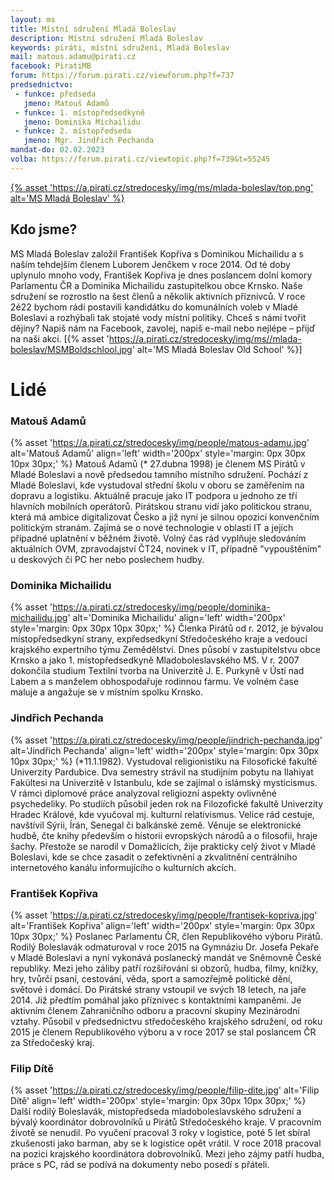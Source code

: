 ```yaml
---
layout: ms
title: Místní sdružení Mladá Boleslav
description: Místní sdružení Mladá Boleslav
keywords: piráti, místní sdružení, Mladá Boleslav
mail: matous.adamu@pirati.cz
facebook: PiratiMB
forum: https://forum.pirati.cz/viewforum.php?f=737
predsednictvo:
 - funkce: předseda
   jmeno: Matouš Adamů
 - funkce: 1. místopředsedkyně
   jmeno: Dominika Michailidu
 - funkce: 2. místopředseda
   jmeno: Mgr. Jindřich Pechanda
mandat-do: 02.02.2023
volba: https://forum.pirati.cz/viewtopic.php?f=739&t=55245
---
```

[{% asset 'https://a.pirati.cz/stredocesky/img/ms/mlada-boleslav/top.png' alt='MS Mladá Boleslav' %}](https://nalodeni.pirati.cz/)

## Kdo jsme?
MS Mladá Boleslav založil František Kopřiva s Dominikou Michailidu a s naším tehdejším členem Luborem Jenčkem v roce 2014. Od té doby uplynulo mnoho vody, František Kopřiva je dnes poslancem dolní komory Parlamentu ČR a Dominika Michailidu zastupitelkou obce Krnsko. Naše sdružení se rozrostlo na šest členů a několik aktivních příznivců. V roce 2é22 bychom rádi postavili kandidátku do komunálních voleb v Mladé Boleslavi a rozhýbali tak stojaté vody místní politiky.
Chceš s námi tvořit dějiny? Napiš nám na Facebook, zavolej, napiš e-mail nebo nejlépe – přijď na naši akci.
[{% asset 'https://a.pirati.cz/stredocesky/img/ms//mlada-boleslav/MSMBoldschlool.jpg' alt='MS Mladá Boleslav Old School' %}]

# Lidé

### Matouš Adamů
{% asset 'https://a.pirati.cz/stredocesky/img/people/matous-adamu.jpg' alt='Matouš Adamů'  align='left' width='200px' style='margin: 0px 30px 10px 30px;' %}
Matouš Adamů (* 27.dubna 1998) je členem MS Pirátů v Mladé Boleslavi a nově předsedou tamního místního sdružení. Pochází z Mladé Boleslavi, kde vystudoval střední školu v oboru se zaměřením na dopravu a logistiku. Aktuálně pracuje jako IT podpora u jednoho ze tří hlavních mobilních operátorů. Pirátskou stranu vidí jako politickou stranu, která má ambice digitalizovat Česko a již nyní je silnou opozicí konvenčním politickým stranám. Zajímá se o nové technologie v oblasti IT a jejich případné uplatnění v běžném životě. Volný čas rád vyplňuje sledováním aktuálních OVM, zpravodajství ČT24, novinek v IT, případně "vypouštěním" u deskových či PC her nebo poslechem hudby.

### Dominika Michailidu
{% asset 'https://a.pirati.cz/stredocesky/img/people/dominika-michailidu.jpg' alt='Dominika Michailidu'  align='left' width='200px' style='margin: 0px 30px 10px 30px;' %}
Členka Pirátů od r. 2012, je bývalou místopředsedkyní strany, expředsedkyní Středočeského kraje a vedoucí krajského expertního týmu Zemědělství. Dnes působí v zastupitelstvu obce Krnsko a jako 1. místopředsedkyně Mladoboleslavského MS.
V r. 2007 dokončila studium Textilní tvorba na Univerzitě J. E. Purkyně v Ústí nad Labem a s manželem obhospodařuje rodinnou farmu. Ve volném čase maluje a angažuje se v místním spolku Krnsko.

### Jindřich Pechanda
{% asset 'https://a.pirati.cz/stredocesky/img/people/jindrich-pechanda.jpg' alt='Jindřich Pechanda'  align='left' width='200px' style='margin: 0px 30px 10px 30px;' %}
(*11.1.1982). Vystudoval religionistiku na Filosofické fakultě Univerzity Pardubice. Dva semestry strávil na studijním pobytu na Ilahiyat Fakültesi na Univerzitě v Istanbulu, kde se zajímal o islámský mysticismus. V rámci diplomové práce analyzoval religiozní aspekty ovlivněné psychedeliky. Po studiích působil jeden rok na Filozofické fakultě Univerzity Hradec Králové, kde vyučoval mj. kulturní relativismus. Velice rád cestuje, navštívil Sýrii, Írán, Senegal či balkánské země. Věnuje se elektronické hudbě, čte knihy především o historii evropských národů a o filosofii, hraje šachy. Přestože se narodil v Domažlicích, žije prakticky celý život v Mladé Boleslavi, kde se chce zasadit o zefektivnění a zkvalitnění centrálního internetového kanálu informujícího o kulturních akcích.

### František Kopřiva
{% asset 'https://a.pirati.cz/stredocesky/img/people/frantisek-kopriva.jpg' alt='František Kopřiva'  align='left' width='200px' style='margin: 0px 30px 10px 30px;' %}
Poslanec Parlamentu ČR, člen Republikového výboru Pirátů.
Rodilý Boleslavák odmaturoval v roce 2015 na Gymnáziu Dr. Josefa Pekaře v Mladé Boleslavi a nyní vykonává poslanecký mandát ve Sněmovně České republiky.
Mezi jeho záliby patří rozšiřování si obzorů, hudba, filmy, knížky, hry, tvůrčí psaní, cestování, věda, sport a samozřejmě politické dění, světové i domácí.
Do Pirátské strany vstoupil ve svých 18 letech, na jaře 2014. Již předtím pomáhal jako příznivec s kontaktními kampaněmi. Je aktivním členem Zahraničního odboru a pracovní skupiny Mezinárodní vztahy. Působil v předsednictvu středočeského krajského sdružení, od roku 2015 je členem Republikového výboru a v roce 2017 se stal poslancem ČR za Středočeský kraj.

### Filip Dítě
{% asset 'https://a.pirati.cz/stredocesky/img/people/filip-dite.jpg' alt='Filip Dítě'  align='left' width='200px' style='margin: 0px 30px 10px 30px;' %}
Další rodilý Boleslavák, místopředseda mladoboleslavského sdružení a bývalý koordinátor dobrovolníků u Pirátů Středočeského kraje.
V pracovním životě se nenudil. Po vyučení pracoval 3 roky v logistice, poté 5 let sbíral zkušenosti jako barman, aby se k logistice opět vrátil. V roce 2018 pracoval na pozici krajského koordinátora dobrovolníků. Mezi jeho zájmy patří hudba, práce s PC, rád se podívá na dokumenty nebo posedí s přáteli. 
